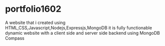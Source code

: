 # portfolio1602
A website that i created using HTML,CSS,Javascript,Nodejs,Expressjs,MongoDB
it is fully functionable dynamic  website with a client side and server side backend using MongoDB Compass

